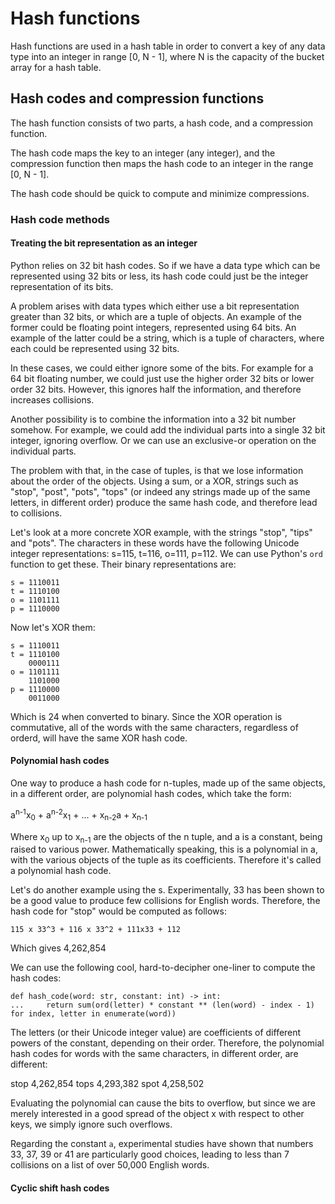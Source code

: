# Hash functions

Hash functions are used in a hash table in order to convert a key of any data type into an integer in range [0, N - 1], where N is the capacity of the bucket array for a hash table.

## Hash codes and compression functions

The hash function consists of two parts, a hash code, and a compression function.

The hash code maps the key to an integer (any integer), and the compression function then maps the hash code to an integer in the range [0, N - 1].

The hash code should be quick to compute and minimize compressions. 

### Hash code methods

#### Treating the bit representation as an integer

Python relies on 32 bit hash codes. So if we have a data type which can be represented using 32 bits or less, its hash code could just be the integer representation of its bits. 

A problem arises with data types which either use a bit representation greater than 32 bits, or which are a tuple of objects. An example of the former could be floating point integers, represented using 64 bits. An example of the latter could be a string, which is a tuple of characters, where each could be represented using 32 bits.

In these cases, we could either ignore some of the bits. For example for a 64 bit floating number, we could just use the higher order 32 bits or lower order 32 bits. However, this ignores half the information, and therefore increases collisions. 

Another possibility is to combine the information into a 32 bit number somehow. For example, we could add the individual parts into a single 32 bit integer, ignoring overflow. Or we can use an exclusive-or operation on the individual parts.

The problem with that, in the case of tuples, is that we lose information about the order of the objects. Using a sum, or a XOR, strings such as "stop", "post", "pots", "tops" (or indeed any strings made up of the same letters, in different order) produce the same hash code, and therefore lead to collisions.

Let's look at a more concrete XOR example, with the strings "stop", "tips" and "pots". The characters in these words have the following Unicode integer representations: s=115, t=116, o=111, p=112. We can use Python's `ord` function to get these. Their binary representations are:

```
s = 1110011
t = 1110100
o = 1101111
p = 1110000
```

Now let's XOR them:

```
s = 1110011
t = 1110100
    0000111
o = 1101111
    1101000
p = 1110000
    0011000
```

Which is 24 when converted to binary. Since the XOR operation is commutative, all of the words with the same characters, regardless of orderd, will have the same XOR hash code.


#### Polynomial hash codes

One way to produce a hash code for n-tuples, made up of the same objects, in a different order, are polynomial hash codes, which take the form:

a<sup>n-1</sup>x<sub>0</sub> + a<sup>n-2</sup>x<sub>1</sub> + ... + x<sub>n-2</sub>a + x<sub>n-1</sub>

Where x<sub>0</sub> up to x<sub>n-1</sub> are the objects of the n tuple, and a is a constant, being raised to various power. Mathematically speaking, this is a polynomial in a, with the various objects of the tuple as its coefficients. Therefore it's called a polynomial hash code. 

Let's do another example using the s. Experimentally, 33 has been shown to be a good value to produce few collisions for English words. Therefore, the hash code for "stop" would be computed as follows:

```
115 x 33^3 + 116 x 33^2 + 111x33 + 112
```

Which gives 4,262,854

We can use the following cool, hard-to-decipher one-liner to compute the hash codes:

```
def hash_code(word: str, constant: int) -> int:
...     return sum(ord(letter) * constant ** (len(word) - index - 1) for index, letter in enumerate(word))
```

The letters (or their Unicode integer value) are coefficients of different powers of the constant, depending on their order. Therefore, the polynomial hash codes for words with the same characters, in different order, are different:

stop 4,262,854
tops 4,293,382
spot 4,258,502

Evaluating the polynomial can cause the bits to overflow, but since we are merely interested in a good spread of the object x with respect to other keys, we simply ignore such overflows.

Regarding the constant `a`, experimental studies have shown that numbers 33, 37, 39 or 41 are particularly good choices, leading to less than 7 collisions on a list of over 50,000 English words.

#### Cyclic shift hash codes